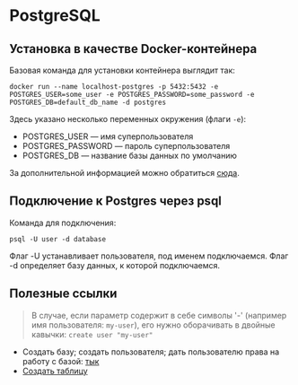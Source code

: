 # PostgreSQL

## Установка в качестве Docker-контейнера

Базовая команда для установки контейнера выглядит так:
```
docker run --name localhost-postgres -p 5432:5432 -e POSTGRES_USER=some_user -e POSTGRES_PASSWORD=some_password -e POSTGRES_DB=default_db_name -d postgres
```
Здесь указано несколько переменных окружения (флаги `-e`):
- POSTGRES_USER — имя суперпользователя
- POSTGRES_PASSWORD — пароль суперпользователя
- POSTGRES_DB — название базы данных по умолчанию

За дополнительной информацией можно обратиться [сюда](https://hub.docker.com/_/postgres).

## Подключение к Postgres через psql

Команда для подключения:
```
psql -U user -d database
```
Флаг -U устанавливает пользователя, под именем подключаемся.
Флаг -d определяет базу данных, к которой подключаемся.

## Полезные ссылки

> В случае, если параметр содержит в себе символы '-' (например имя пользователя: `my-user`), его нужно оборачивать в двойные кавычки: `create user "my-user"`

- Создать базу; создать пользователя; дать пользователю права на работу с базой: [тык](https://medium.com/coding-blocks/creating-user-database-and-adding-access-on-postgresql-8bfcd2f4a91e)
- [Создать таблицу](https://www.tutorialspoint.com/postgresql/postgresql_create_table.htm)
